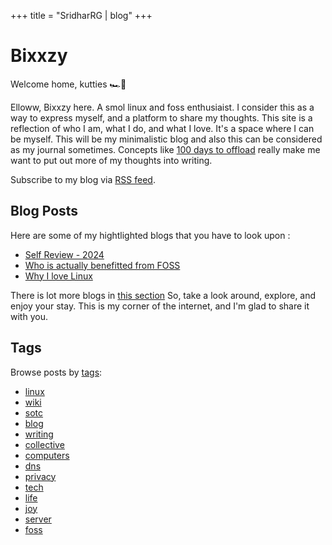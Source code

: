 +++
title = "SridharRG | blog"
+++

# Bixxzy

Welcome home, kutties 🏎️💨

Elloww, Bixxzy here. A smol linux and foss enthusiaist.
 I consider this as a way to express myself, and a platform to share my thoughts. This site is a reflection of who I am, what I do, and what I love. It's a space where I can be myself. This will be my minimalistic blog and also this can be considered as my journal sometimes. Concepts like [100 days to offload](https://100daystooffload.com/) really make me want to put out more of my thoughts into writing.  


Subscribe to my blog via [RSS feed](../atom.xml).


## Blog Posts

Here are some of my hightlighted blogs that you have to look upon :

- [Self Review - 2024](/blog/self-review-2024/)
- [Who is actually benefitted from FOSS](./blog/2024-08-10-Who-is-actually-benefitted-from-foss/)
- [Why I love Linux](./blog/why-i-love-linux/)

There is lot more blogs in [this section](./blog/) So, take a look around, explore, and enjoy your stay. This is my corner of the internet, and I'm glad to share it with you. 

## Tags

Browse posts by [tags](./tags):

- [linux](./tags/linux)
- [wiki](./tags/wiki)
- [sotc](./tags/sotc)
- [blog](./tags/blog)
- [writing](./tags/writing)
- [collective](./tags/collective)
- [computers](./tags/computers)
- [dns](./tags/dns)
- [privacy](./tags/privacy)
- [tech](./tags/tech)
- [life](./tags/life)
- [joy](./tags/joy)
- [server](./tags/server)
- [foss](./tags/foss)

